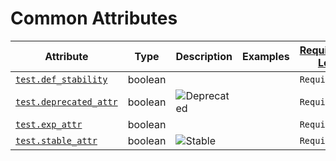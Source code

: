 # Common Attributes

<!-- semconv test -->
| Attribute  | Type | Description  | Examples  | [Requirement Level](https://github.com/open-telemetry/opentelemetry-specification/blob/main/specification/common/attribute-requirement-level.md) |
|---|---|---|---|---|
| [`test.def_stability`](labels_expected.md) | boolean |  |  | `Required` |
| [`test.deprecated_attr`](labels_expected.md) | boolean | ![Deprecated](https://img.shields.io/badge/-deprecated-red)<br> |  | `Required` |
| [`test.exp_attr`](labels_expected.md) | boolean |  |  | `Required` |
| [`test.stable_attr`](labels_expected.md) | boolean | ![Stable](https://img.shields.io/badge/-stable-lightgreen)<br> |  | `Required` |
<!-- endsemconv -->
